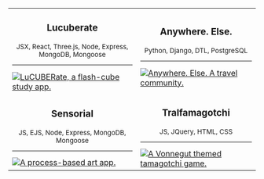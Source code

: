 <div align="center">
  <table border="0" cellspacing="0" cellpadding="0">
    <tbody>
      <tr>
        <td>
          <div align="center">
            <h3>Lucuberate</h3>
            <sub>JSX, React, Three.js, Node, Express, MongoDB, Mongoose</sub>
            <sub><hr></sub>
          </div>
          <a href="https://lucuberate.herokuapp.com/" target="_blank">
            <img
              alt="LuCUBERate, a flash-cube study app."
              src="https://i.ibb.co/Q8hVQr1/Lucuberate.png"
            />
          </a>
        </td>
        <td>
          <div align="center">
            <h3>Anywhere. Else.</h3>
            <sub>Python, Django, DTL, PostgreSQL</sub>
            <sub><hr></sub>
          </div>
          <a href="https://anywhere-else-app.herokuapp.com/" target="_blank">
            <img
              alt="Anywhere. Else. A travel community."
              src="https://i.ibb.co/gTr4xv6/Anywhere-Else.png"
            />
          </a>
        </td>
      </tr>
      <tr>
      </tr>
      <tr>
        <td>
          <div align="center">
            <h3>Sensorial</h3>
            <sub>JS, EJS, Node, Express, MongoDB, Mongoose</sub>
            <sub><hr></sub>
          </div>
          <a href="https://sensorialapp.herokuapp.com/" target="_blank">
            <img
              alt="A process-based art app."
              src="https://i.ibb.co/khXqGYW/Sensorial.png"
            />
          </a>
        </td>
        <td style="background: none;">
          <div align="center">
            <h3>Tralfamagotchi</h3>
            <sub>JS, JQuery, HTML, CSS</sub>
            <sub><hr></sub>
          </div>
          <a href="https://pages.git.generalassemb.ly/khermalik/project-zero-tralfamagotchi/" target="_blank">
            <img
              alt="A Vonnegut themed tamagotchi game."
              src="https://i.ibb.co/SNbCBYc/Tralfamagotchi.png"
            />
          </a>
        </td>
      </tr>
    </tbody>
  </table>
</div>

